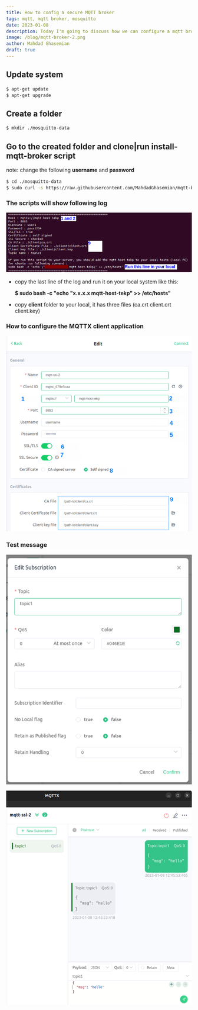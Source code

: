 ```yaml
---
title: How to config a secure MQTT broker
tags: mqtt, mqtt broker, mosquitto
date: 2023-01-08
description: Today I'm going to discuss how we can configure a mqtt broker with ssl certificate.
image: /blog/mqtt-broker-2.png
author: Mahdad Ghasemian
draft: true
---
```


## Update system

```bash
$ apt-get update
$ apt-get upgrade
```

## Create a folder

```bash
$ mkdir ./mosquitto-data
```

## Go to the created folder and clone|run install-mqtt-broker script
note: change the following __username__ and __password__

```bash
$ cd ./mosquitto-data
$ sudo curl -s https://raw.githubusercontent.com/MahdadGhasemian/mqtt-broker/main/install-mqtt-broker.sh | bash -s username password
```

### The scripts will show following log

![Script's log](/blog/mqtt-script-log.png)

* copy the last line of the log and run it on your local system like this:

    __$ sudo bash -c "echo \"x.x.x.x mqtt-host-tekp\" >> /etc/hosts"__
* copy __client__ folder to your local, it has three files (ca.crt  client.crt  client.key)

### How to configure the MQTTX client application

![How to configure the MQTTX client app](/blog/mqttx-config.png)

### Test message

![Subscribe inside topic](/blog/mqttx-subscription.png)


![Send and receive message](/blog/mqtt-send-receive-message.png)